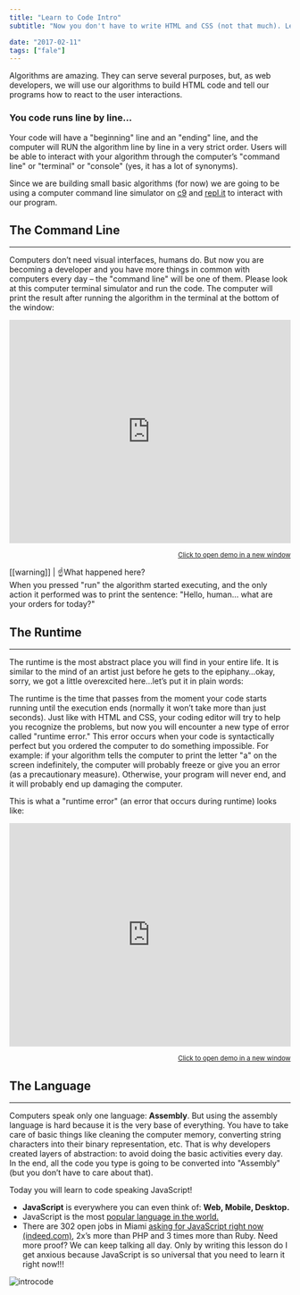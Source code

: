 ```yaml
---
title: "Learn to Code Intro"
subtitle: "Now you don't have to write HTML and CSS (not that much). Learn how to make computers write your code."

date: "2017-02-11"
tags: ["fale"]
---
```


Algorithms are amazing.  They can serve several purposes, but, as web developers, we will use our algorithms to build HTML code and tell our programs how to react to the user interactions.

### You code runs line by line…

Your code will have a "beginning" line and an "ending" line, and the computer will RUN the algorithm line by line in a very strict order.  Users will be able to interact with your algorithm through the computer’s "command line" or "terminal" or "console" (yes, it has a lot of synonyms).

Since we are building small basic algorithms (for now) we are going to be using a computer command line simulator on [c9](https://aws.amazon.com/es/cloud9/?origin=c9io) and [repl.it](https://repl.it/) to interact with our program.

## The Command Line
***

Computers don’t need visual interfaces, humans do.  But now you are becoming a developer and you have more things in common with computers every day – the "command line" will be one of them.  Please look at this computer terminal simulator and run the code.  The computer will print the result after running the algorithm in the terminal at the bottom of the window:

<iframe src="https://repl.it/F03k/0?lite=true" frameborder="0" sandbox="allow-forms allow-pointer-lock allow-popups allow-same-origin allow-scripts allow-modals" width="100%" height="400px" scrolling="no" allowtransparency="true" allowfullscreen="true"></iframe>

<p align="right"><small><a href="https://repl.it/F03k/0?lite=true">Click to open demo in a new window</a></small></p>




[[warning]]
| :point_up:What happened here?<br>When you pressed "run" the algorithm started executing, and the only action it performed was to print the sentence: "Hello, human… what are your orders for today?" 

## **The Runtime** 
***

The runtime is the most abstract place you will find in your entire life.  It is similar to the mind of an artist just before he gets to the epiphany…okay, sorry, we got a little overexcited here…let’s put it in plain words:

The runtime is the time that passes from the moment your code starts running until the execution ends (normally it won’t take more than just seconds).  Just like with HTML and CSS, your coding editor will try to help you recognize the problems, but now you will encounter a new type of error called "runtime error."  This error occurs when your code is syntactically perfect but you ordered the computer to do something impossible.  For example: if your algorithm tells the computer to print the letter "a" on the screen indefinitely, the computer will probably freeze or give you an error (as a precautionary measure).  Otherwise, your program will never end, and it will probably end up damaging the computer.

This is what a "runtime error" (an error that occurs during runtime) looks like:

<iframe src="https://repl.it/F05K/0?lite=true" frameborder="0" sandbox="allow-forms allow-pointer-lock allow-popups allow-same-origin allow-scripts allow-modals" width="100%" height="400px" scrolling="no" allowtransparency="true" allowfullscreen="true"></iframe>

<p align="right"><small><a href="https://repl.it/F05K/0?lite=true">Click to open demo in a new window</a></small></p>



## **The Language**
***

Computers speak only one language: **Assembly**.  But using the assembly language is hard because it is the very base of everything.  You have to take care of basic things like cleaning the computer memory, converting string characters into their binary representation, etc.  That is why developers created layers of abstraction: to avoid doing the basic activities every day.  In the end, all the code you type is going to be converted into "Assembly" (but you don’t have to care about that).

Today you will learn to code speaking JavaScript!

+ **JavaScript** is everywhere you can even think of: **Web, Mobile, Desktop.**
+ JavaScript is the most [popular language in the world.](https://insights.stackoverflow.com/survey/2016#technology)
+ There are 302 open jobs in Miami [asking for JavaScript right now (indeed.com)](https://www.indeed.com/q-javascript-l-Miami,-FL-jobs.html), 2x’s more than PHP and 3 times more than Ruby.
Need more proof?  We can keep talking all day.  Only by writing this lesson do I get anxious because JavaScript is so universal that you need to learn it right now!!!

![introcode](https://ucarecdn.com/f1426e4a-637d-4543-a4dc-30e9e7619dd2/)
  
